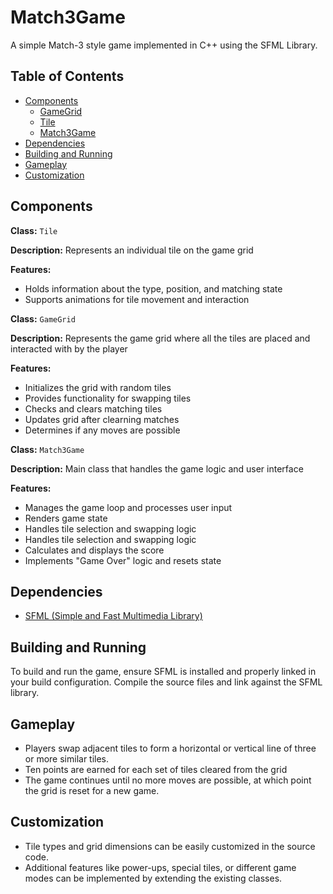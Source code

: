 # Match3Game

A simple Match-3 style game implemented in C++ using the SFML Library.

## Table of Contents
- [Components](#components)
  - [GameGrid](#gamegrid)
  - [Tile](#tile)
  - [Match3Game](#match3game)
- [Dependencies](#dependencies)
- [Building and Running](#building-and-running)
- [Gameplay](#gameplay)
- [Customization](#customization)

## Components

**Class:** `Tile`

**Description:** Represents an individual tile on the game grid

**Features:**
- Holds information about the type, position, and matching state
- Supports animations for tile movement and interaction

**Class:** `GameGrid`

**Description:** Represents the game grid where all the tiles are placed and interacted with by the player

**Features:**
- Initializes the grid with random tiles
- Provides functionality for swapping tiles
- Checks and clears matching tiles
- Updates grid after clearning matches
- Determines if any moves are possible

**Class:** `Match3Game`

**Description:** Main class that handles the game logic and user interface

**Features:**
- Manages the game loop and processes user input
- Renders game state
- Handles tile selection and swapping logic
- Handles tile selection and swapping logic
- Calculates and displays the score
- Implements "Game Over" logic and resets state

## Dependencies
- [SFML (Simple and Fast Multimedia Library)](https://www.sfml-dev.org/)

## Building and Running
To build and run the game, ensure SFML is installed and properly linked in your build configuration. Compile the source files and link against the SFML library.

## Gameplay
- Players swap adjacent tiles to form a horizontal or vertical line of three or more similar tiles.
- Ten points are earned for each set of tiles cleared from the grid
- The game continues until no more moves are possible, at which point the grid is reset for a new game.

## Customization
- Tile types and grid dimensions can be easily customized in the source code.
- Additional features like power-ups, special tiles, or different game modes can be implemented by extending the existing classes.
